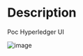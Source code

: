 # Description

Poc Hyperledger UI

![image](https://user-images.githubusercontent.com/1216181/113941518-83493600-97ff-11eb-9904-9b22f96d48f4.png)
